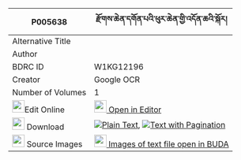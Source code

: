 |P005638|རྫོགས་ཆེན་དགོན་པའི་ཕུར་ཆེན་གྱི་འདོན་ཆའི་སྐོར། 
| --- | --- 
|Alternative Title |
|Author | 
|BDRC ID | W1KG12196
|Creator | Google OCR
|Number of Volumes| 1
|<img width="25" src="https://img.icons8.com/color/25/000000/edit-property.png">Edit Online| [<img width="25" src="https://avatars.githubusercontent.com/u/45091458?s=200&v=4"> Open in Editor](http://editor.openpecha.org/P005638)
|<img width="25" src="https://img.icons8.com/fluent/48/000000/download-2.png"/>  Download | [![](https://img.icons8.com/color/20/000000/txt.png)Plain Text](https://github.com/Openpecha/P005638/releases/download/v1/dzogchen_gonpa_i_pur_chen_gyi__plain_P005638.zip), [![](https://img.icons8.com/color/20/000000/txt.png)Text with Pagination](https://github.com/Openpecha/P005638/releases/download/v1/dzogchen_gonpa_i_pur_chen_gyi__pages_P005638.zip)
|<img width="25" src="https://img.icons8.com/plasticine/100/000000/pictures-folder.png"/>  Source Images | [<img width="25" src="https://library.bdrc.io/icons/BUDA-small.svg"> Images of text file open in BUDA](https://library.bdrc.io/show/bdr:W1KG12196)